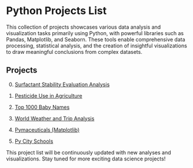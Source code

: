 # Python Projects List

This collection of projects showcases various data analysis and visualization tasks primarily using Python, with powerful libraries such as Pandas, Matplotlib, and Seaborn. These tools enable comprehensive data processing, statistical analysis, and the creation of insightful visualizations to draw meaningful conclusions from complex datasets.

## Projects

0. [Surfactant Stability Evaluation Analysis](https://github.com/steve-yuan-8276/Python_Analysis_Project/tree/main/0.%20Surfactant%20Stability%20Evaluation%20Analysis)

1. [Pesticide Use in Agriculture](https://github.com/steve-yuan-8276/Python_Analysis_Project/tree/main/1.Pesticide%20Use%20in%20Agriculture)

2. [Top 1000 Baby Names](https://github.com/steve-yuan-8276/Python_Analysis_Project/tree/main/2.Top_1000_Boby_names)

3. [World Weather and Trip Analysis](https://github.com/steve-yuan-8276/Python_Analysis_Project/tree/main/3.World_Weather_And_Trip_Analysis)

4. [Pymaceuticals (Matplotlib)](https://github.com/steve-yuan-8276/Python_Analysis_Project/tree/main/4.Py%20Maceuticals%20\(Matplotlib\))

5. [Py City Schools](https://github.com/steve-yuan-8276/Python_Analysis_Project/tree/main/5.Py%20City%20Schools)

This project list will be continuously updated with new analyses and visualizations. Stay tuned for more exciting data science projects!